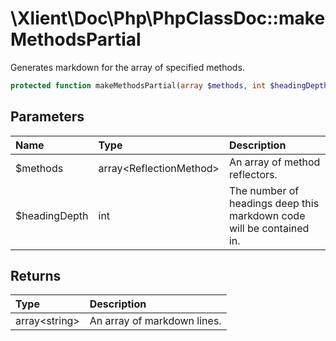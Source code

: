 # \\Xlient\\Doc\\Php\\PhpClassDoc::makeMethodsPartial

Generates markdown for the array of specified methods.

```php
protected function makeMethodsPartial(array $methods, int $headingDepth): array
```

## Parameters

| Name | Type | Description |
| :--- | :--- | :--- |
| $methods | array\<ReflectionMethod\> | An array of method reflectors. |
| $headingDepth | int | The number of headings deep this markdown code will be contained in. |

## Returns

| Type | Description |
| :--- | :--- |
| array\<string\> | An array of markdown lines. |